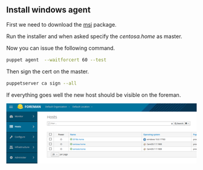 ## Install windows agent

First we need to download the [msi](http://downloads.puppetlabs.com/windows/puppet-agent-x64-latest.msi) package.

Run the installer and when asked specify the *centosa.home* as master.

Now you can issue the following command.

``` bash
puppet agent  --waitforcert 60 --test
```

Then sign the cert on the master.

``` bash
puppetserver ca sign --all
```

If everything goes well the new host should be visible on the foreman.

![2019](/images/2019.PNG)